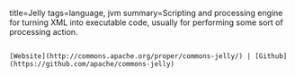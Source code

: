 title=Jelly
tags=language, jvm
summary=Scripting and processing engine for turning XML into executable code, usually for performing some sort of processing action.
~~~~~~

[Website](http://commons.apache.org/proper/commons-jelly/) | [Github](https://github.com/apache/commons-jelly)

